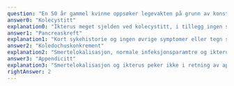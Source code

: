 ```yaml
---
question: "En 50 år gammel kvinne oppsøker legevakten på grunn av konstante og økende magesmerter i øvre høyre kvadrant av en ukes varighet. Hun er tidligere frisk og har stabil vekt og normal avføring. Ved klinisk undersøkelse er hun afebril, lett trykkøm under høyre costalbue, ikke slippøm og har ikteriske sklera. Blodprøvene viser normale leukocytter, CRP og amylase, men forhøyet bilirubin på 109 umol/L (ref. <15). Hva er mest sannsynlige diagnose?"
answer0: "Kolecystitt"
explanation0: "Ikterus meget sjelden ved kolecystitt, i tillegg ingen slippømhet og normale infeksjonsprøver."
answer1: "Pancreaskreft"
explanation1: "Kort sykehistorie og ingen øvrige symptomer eller tegn som indikerer pancreaskreft."
answer2: "Koledochuskonkrement"
explanation2: "Smertelokalisasjon, normale infeksjonsparamtre og ikterus gjør dette til mest sannsynlige diagnose."
answer3: "Appendicitt"
explanation3: "Smertelokalisasjon og ikterus peker ikke i retning av appendicitt."
rightAnswer: 2
---
```

